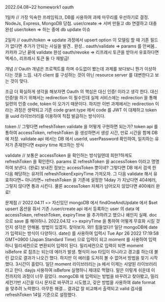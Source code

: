 2022.04.08~22 homework1 oauth

1일차 //
가장 익숙한 프레임워크, DB를 사용하여 과제 마무리를 우선하기로 결정.
NodeJs, Express, MongoDB 당첨.
user/create => 서버 만들고 db 연결하고 대충 완성
user/token => 하는 중에 db update 이슈

2일차 //
oauth/token => update 과정에서 upsert option 이 모델링 할 때 기존 필드가 없다면 추가가 안되는 사실을 발견.. 완성..
oauth/validate => params 를 안써봄.. 캬캬캬 고난 끝에 validate 완성
oauth/revoke => 리프레시 토큰을 받아서 유효하다면 엑세스, 리프레시 토큰 둘 다 재발급!

개념 //
Oauth 개념은 프로젝트를 하며 수도없이 봤는데 과제를 보다보니 뭔가 이상하다는 것을 느낌.
내가 client 를 구성하는 것이 아닌 resource server 를 대변한다고 보는 것이 맞다.

조금 더 확실하게 생각을 해보자면
Oauth 의 핵심은 대신 인증! 이라고 생각 한다. 대신 인증!을 하기 위해서는 redirection 이 필수인데
실제 서비스에는 redirection 을 통해 일련의 인증 code, token 이 오가기 때문이다.
하지만 이번 과제에서는 redirection 이라는 과정은 생략되고 기존 code grant type 에서 code 를 JWT 이 대체하고
token 을 uuid 라이브러리를 이용하여 직접 발급하는 방식이다. 

token //
그렇다면 refreshToken validate 을 어떻게 구현하면 되는가?
token api 를 통하여 accessToken, refreshToken 을 생성하면서 생성 시간, 만료 시간을 함께 DB 에 저장.
validate api 에서는 DB 에서 userId, userPassword 확인하여, 일치하는 유저가 존재한다면 expiry time 체크하는 방식

validate //
보통은 accessToken 을 확인하는 방식일텐데 희한?하게도 refreshToken 을 확인한다.
params 로 refreshToken 을 accessToken 이라고 명명하여 보낸다. (완료)
보내진 정보는 accessToken 뿐이네? 그렇다면 DB 에서 검색 한다음 해당하는 유저의 refreshTokenExpiryTime 가져오자.
그 다음 validate 해서 유효하다면~ 아니라면~
refreshToken 을 기존에 설정한 14day 가 지났다면 404에러, 그렇지 않다면 통과 시킨다.
물론 accessToken 자체가 넘어오지 않았다면 400에러
완료!

문제점 //
2022.04.11 => 자신있던 mongoDB 에서 findOneAndUpdate 에서 $set upsert 옵션을 줘서 기존 /user/create api 에서 등록하는
user 의 data 에 accessToken, refreshToken, expiryTime 을 추가하려고 했으나 왜인지 실패. doc 으로 save 를 해야하나.
2022.04.12 => expiryTime 을 통하여 어떻게 무효화 시킬 것인지 생각은 안해봄. 방법이 있겠지. 찾아보자. 와!! 힘들었다!!
일단 mongoDB에 date 가 입력되는 방식이 다양하다. date() 를 사용하여 입력시 Tue Apr 26 2022 17:19:58 GMT+0900 (Japan Standard Time)
으로 입력이 되고 moment 를 사용하여 입력하니 밀리세컨으로 변환되어 입력이 된다. 밀리세컨으로 입력이 되면 moment isBefore 로 참조는 되는데 에러가 발생.
형식이 iso 타입이 아니라고 경고를 하는데 불린 값으로 결과가 나오긴 했다. 하지만 이 에러를 도저히 볼 수 없어서 방법을 찾기 시작했다. 3시간이 흘렀다.
일단 moment 라이브러리는 js 에서 이제는 사양된 라이브러리라고 한다. dayjs 사용하여 isBefore 실행하니 제대로 먹혔다.
말은 이렇게 쉬운데 이 전까지의 과정이 너무 길었다.
mongoDB 에 입력되는 방법을 바꾸려고 찾아봤고, 밀리세컨기반 시간을 다시 문자로 바꾸려고 시도했고, 갖은 방법을 사용하여 date format 을 맞추려 노력했다.
아무튼 해결... 결과값 잘 비교해서 출력되고 valid 검사를 refreshToken 14일 기준으로 설정했다.

